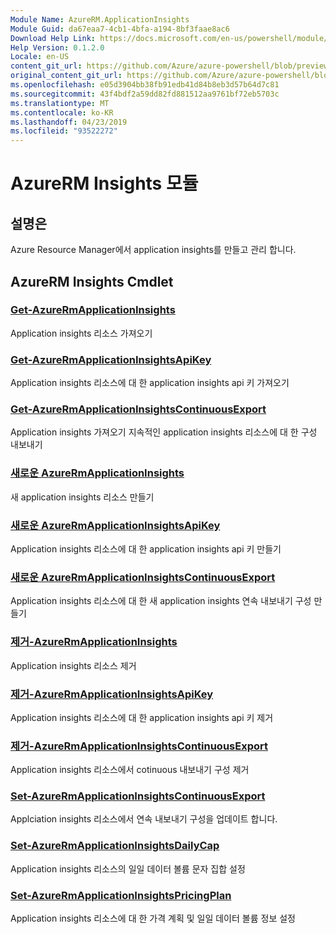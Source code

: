 ```yaml
---
Module Name: AzureRM.ApplicationInsights
Module Guid: da67eaa7-4cb1-4bfa-a194-8bf3faae8ac6
Download Help Link: https://docs.microsoft.com/en-us/powershell/module/azurerm.applicationinsights
Help Version: 0.1.2.0
Locale: en-US
content_git_url: https://github.com/Azure/azure-powershell/blob/preview/src/ResourceManager/ApplicationInsights/Commands.ApplicationInsights/help/AzureRM.ApplicationInsights.md
original_content_git_url: https://github.com/Azure/azure-powershell/blob/preview/src/ResourceManager/ApplicationInsights/Commands.ApplicationInsights/help/AzureRM.ApplicationInsights.md
ms.openlocfilehash: e05d3904bb38fb91edb41d84b8eb3d57b64d7c81
ms.sourcegitcommit: 43f4bdf2a59dd82fd881512aa9761bf72eb5703c
ms.translationtype: MT
ms.contentlocale: ko-KR
ms.lasthandoff: 04/23/2019
ms.locfileid: "93522272"
---
```

# AzureRM Insights 모듈
## 설명은
Azure Resource Manager에서 application insights를 만들고 관리 합니다.

## AzureRM Insights Cmdlet
### [Get-AzureRmApplicationInsights](Get-AzureRmApplicationInsights.md)
Application insights 리소스 가져오기

### [Get-AzureRmApplicationInsightsApiKey](Get-AzureRmApplicationInsightsApiKey.md)
Application insights 리소스에 대 한 application insights api 키 가져오기

### [Get-AzureRmApplicationInsightsContinuousExport](Get-AzureRmApplicationInsightsContinuousExport.md)
Application insights 가져오기 지속적인 application insights 리소스에 대 한 구성 내보내기

### [새로운 AzureRmApplicationInsights](New-AzureRmApplicationInsights.md)
새 application insights 리소스 만들기

### [새로운 AzureRmApplicationInsightsApiKey](New-AzureRmApplicationInsightsApiKey.md)
Application insights 리소스에 대 한 application insights api 키 만들기

### [새로운 AzureRmApplicationInsightsContinuousExport](New-AzureRmApplicationInsightsContinuousExport.md)
Application insights 리소스에 대 한 새 application insights 연속 내보내기 구성 만들기

### [제거-AzureRmApplicationInsights](Remove-AzureRmApplicationInsights.md)
Application insights 리소스 제거

### [제거-AzureRmApplicationInsightsApiKey](Remove-AzureRmApplicationInsightsApiKey.md)
Application insights 리소스에 대 한 application insights api 키 제거

### [제거-AzureRmApplicationInsightsContinuousExport](Remove-AzureRmApplicationInsightsContinuousExport.md)
Application insights 리소스에서 cotinuous 내보내기 구성 제거

### [Set-AzureRmApplicationInsightsContinuousExport](Set-AzureRmApplicationInsightsContinuousExport.md)
Applciation insights 리소스에서 연속 내보내기 구성을 업데이트 합니다.

### [Set-AzureRmApplicationInsightsDailyCap](Set-AzureRmApplicationInsightsDailyCap.md)
Application insights 리소스의 일일 데이터 볼륨 문자 집합 설정

### [Set-AzureRmApplicationInsightsPricingPlan](Set-AzureRmApplicationInsightsPricingPlan.md)
Application insights 리소스에 대 한 가격 계획 및 일일 데이터 볼륨 정보 설정

